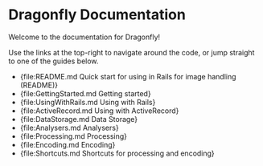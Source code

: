 Dragonfly Documentation
=======================

Welcome to the documentation for Dragonfly!

Use the links at the top-right to navigate around the code, or jump straight to one of the guides below.

- {file:README.md Quick start for using in Rails for image handling (README)}
- {file:GettingStarted.md Getting started}
- {file:UsingWithRails.md Using with Rails}
- {file:ActiveRecord.md Using with ActiveRecord}
- {file:DataStorage.md Data Storage}
- {file:Analysers.md Analysers}
- {file:Processing.md Processing}
- {file:Encoding.md Encoding}
- {file:Shortcuts.md Shortcuts for processing and encoding}
